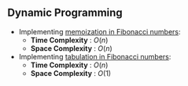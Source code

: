 ## Dynamic Programming
* Implementing [memoization in Fibonacci numbers](fibo_memo_1.cpp):
    * **Time Complexity** : $O(n)$
    * **Space Complexity** : $O(n)$
* Implementing [tabulation in Fibonacci numbers](fibo_tabu_1.exe):
    * **Time Complexity** : $O(n)$
    * **Space Complexity** : $O(1)$
